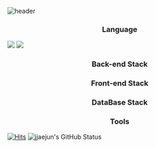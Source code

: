 ![header](https://capsule-render.vercel.app/api?type=soft&color=auto&height=200&section=header&text=Welcome!&fontSize=50&animation=fadeIn)

<h3 align="center"> Language </h3>
<img src="https://img.shields.io/badge/java-007396?style=for-the-badge&logo=OpenJDK&logoColor=white">
<img src="https://img.shields.io/badge/JavaScript-F7DF1E?style=for-the-badge&logo=JavaScript&logoColor=white">

<h3 align="center"> Back-end Stack </h3>

<h3 align="center"> Front-end Stack </h3>

<h3 align="center"> DataBase Stack </h3>

<h3 align="center"> Tools </h3>

[![Hits](https://hits.seeyoufarm.com/api/count/incr/badge.svg?url=https%3A%2F%2Fgithub.com%2Fjjaejun%2Fhit-counter&count_bg=%23577fde&title_bg=%23577fde&icon=&icon_color=%23577fde&title=hits&edge_flat=true)](https://hits.seeyoufarm.com)
![jjaejun's GitHub Status](https://github-readme-stats.vercel.app/api?username=jjaejun&show_icons=true)
<br>
<br>
